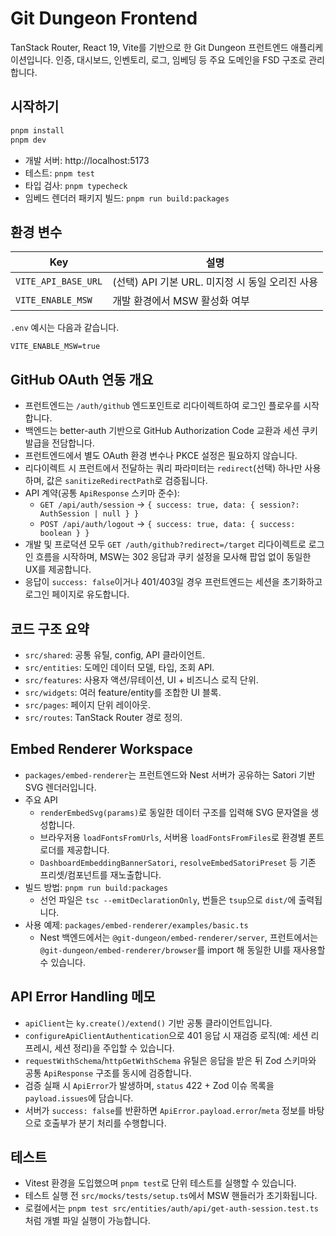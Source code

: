 # Git Dungeon Frontend

TanStack Router, React 19, Vite를 기반으로 한 Git Dungeon 프런트엔드 애플리케이션입니다. 인증, 대시보드, 인벤토리, 로그, 임베딩 등 주요 도메인을 FSD 구조로 관리합니다.

## 시작하기

```bash
pnpm install
pnpm dev
```

- 개발 서버: http://localhost:5173
- 테스트: `pnpm test`
- 타입 검사: `pnpm typecheck`
- 임베드 렌더러 패키지 빌드: `pnpm run build:packages`

## 환경 변수

| Key                 | 설명                                            |
| ------------------- | ----------------------------------------------- |
| `VITE_API_BASE_URL` | (선택) API 기본 URL. 미지정 시 동일 오리진 사용 |
| `VITE_ENABLE_MSW`   | 개발 환경에서 MSW 활성화 여부                   |

`.env` 예시는 다음과 같습니다.

```env
VITE_ENABLE_MSW=true
```

## GitHub OAuth 연동 개요

- 프런트엔드는 `/auth/github` 엔드포인트로 리다이렉트하여 로그인 플로우를 시작합니다.
- 백엔드는 better-auth 기반으로 GitHub Authorization Code 교환과 세션 쿠키 발급을 전담합니다.
- 프런트엔드에서 별도 OAuth 환경 변수나 PKCE 설정은 필요하지 않습니다.
- 리다이렉트 시 프런트에서 전달하는 쿼리 파라미터는 `redirect`(선택) 하나만 사용하며, 값은 `sanitizeRedirectPath`로 검증됩니다.
- API 계약(공통 `ApiResponse` 스키마 준수):
  - `GET /api/auth/session` → `{ success: true, data: { session?: AuthSession | null } }`
  - `POST /api/auth/logout` → `{ success: true, data: { success: boolean } }`
- 개발 및 프로덕션 모두 `GET /auth/github?redirect=/target` 리다이렉트로 로그인 흐름을 시작하며, MSW는 302 응답과 쿠키 설정을 모사해 팝업 없이 동일한 UX를 제공합니다.
- 응답이 `success: false`이거나 401/403일 경우 프런트엔드는 세션을 초기화하고 로그인 페이지로 유도합니다.

## 코드 구조 요약

- `src/shared`: 공통 유틸, config, API 클라이언트.
- `src/entities`: 도메인 데이터 모델, 타입, 조회 API.
- `src/features`: 사용자 액션/뮤테이션, UI + 비즈니스 로직 단위.
- `src/widgets`: 여러 feature/entity를 조합한 UI 블록.
- `src/pages`: 페이지 단위 레이아웃.
- `src/routes`: TanStack Router 경로 정의.

## Embed Renderer Workspace

- `packages/embed-renderer`는 프런트엔드와 Nest 서버가 공유하는 Satori 기반 SVG 렌더러입니다.
- 주요 API
  - `renderEmbedSvg(params)`로 동일한 데이터 구조를 입력해 SVG 문자열을 생성합니다.
  - 브라우저용 `loadFontsFromUrls`, 서버용 `loadFontsFromFiles`로 환경별 폰트 로더를 제공합니다.
  - `DashboardEmbeddingBannerSatori`, `resolveEmbedSatoriPreset` 등 기존 프리셋/컴포넌트를 재노출합니다.
- 빌드 방법: `pnpm run build:packages`
  - 선언 파일은 `tsc --emitDeclarationOnly`, 번들은 `tsup`으로 `dist/`에 출력됩니다.
- 사용 예제: `packages/embed-renderer/examples/basic.ts`
  - Nest 백엔드에서는 `@git-dungeon/embed-renderer/server`, 프런트에서는 `@git-dungeon/embed-renderer/browser`를 import 해 동일한 UI를 재사용할 수 있습니다.

## API Error Handling 메모

- `apiClient`는 `ky.create()/extend()` 기반 공통 클라이언트입니다.
- `configureApiClientAuthentication`으로 401 응답 시 재검증 로직(예: 세션 리프레시, 세션 정리)을 주입할 수 있습니다.
- `requestWithSchema`/`httpGetWithSchema` 유틸은 응답을 받은 뒤 Zod 스키마와 공통 `ApiResponse` 구조를 동시에 검증합니다.
- 검증 실패 시 `ApiError`가 발생하며, `status` 422 + Zod 이슈 목록을 `payload.issues`에 담습니다.
- 서버가 `success: false`를 반환하면 `ApiError.payload.error`/`meta` 정보를 바탕으로 호출부가 분기 처리를 수행합니다.

## 테스트

- Vitest 환경을 도입했으며 `pnpm test`로 단위 테스트를 실행할 수 있습니다.
- 테스트 실행 전 `src/mocks/tests/setup.ts`에서 MSW 핸들러가 초기화됩니다.
- 로컬에서는 `pnpm test src/entities/auth/api/get-auth-session.test.ts`처럼 개별 파일 실행이 가능합니다.
